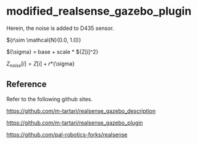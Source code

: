 # modified_realsense_gazebo_plugin

Herein, the noise is added to D435 sensor.

${r\sim \mathcal{N}(0.0, 1.0)}

${\sigma} = base + scale * ${Z[i]^2}

${Z_{noise}}[i] = Z[i] + r*${\sigma}

## Reference

Refer to the following github sites.

https://github.com/m-tartari/realsense_gazebo_description

https://github.com/m-tartari/realsense_gazebo_plugin

https://github.com/pal-robotics-forks/realsense